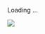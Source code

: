 Loading ...

![](https://pictimecloudaf.blob.core.windows.net/pictures/skins/backend2/resources/singles/loader-gray-50.gif)